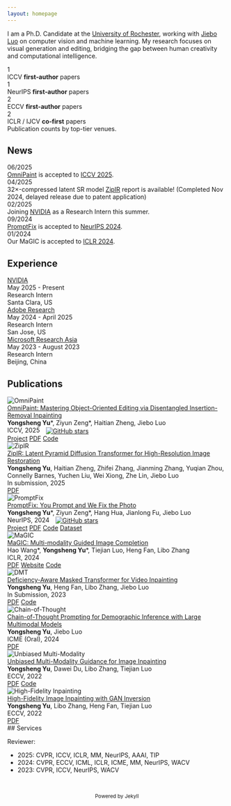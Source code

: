 ```yaml
---
layout: homepage
---
```


I am a Ph.D. Candidate at the [University of Rochester](https://www.cs.rochester.edu/), working with [Jiebo Luo](https://www.cs.rochester.edu/u/jluo/) on computer vision and machine learning. My research focuses on visual generation and editing, bridging the gap between human creativity and computational intelligence.

<div class="pub-stats">
  <div class="pub-stats-inner">
    <div class="stat-item">
      <div class="stat-num">1</div>
      <div class="stat-desc">ICCV <strong>first‑author</strong> papers</div>
    </div>
    <div class="stat-divider" aria-hidden="true"></div>
    <div class="stat-item">
      <div class="stat-num">1</div>
      <div class="stat-desc">NeurIPS <strong>first‑author</strong> papers</div>
    </div>
    <div class="stat-divider" aria-hidden="true"></div>
    <div class="stat-item">
      <div class="stat-num">2</div>
      <div class="stat-desc">ECCV <strong>first‑author</strong> papers</div>
    </div>
    <div class="stat-divider" aria-hidden="true"></div>
    <div class="stat-item">
      <div class="stat-num">2</div>
      <div class="stat-desc">ICLR / IJCV <strong>co‑first</strong> papers</div>
    </div>
  </div>
  <div class="pub-stats-note">Publication counts by top-tier venues.</div>
</div>

## News

<div class="news-item">
<div class="news-date">06/2025</div>
<div class="news-content"><a href="https://arxiv.org/abs/2503.08677">OmniPaint</a> is accepted to <a href="https://iccv.thecvf.com/">ICCV 2025</a>.</div>
</div>


<div class="news-item">
<div class="news-date">04/2025</div>
<div class="news-content">32×-compressed latent SR model <a href="https://arxiv.org/pdf/2504.08591">ZipIR</a> report is available! (Completed Nov 2024, delayed release due to patent application)</div>
</div>

<div class="news-item">
<div class="news-date">02/2025</div>
<div class="news-content">Joining <a href="https://www.nvidia.com/en-us/">NVIDIA</a> as a Research Intern this summer.</div>
</div>

<div class="news-item">
<div class="news-date">09/2024</div>
<div class="news-content"><a href="https://arxiv.org/abs/2405.16785">PromptFix</a> is accepted to <a href="https://neurips.cc/Conferences/2024">NeurIPS 2024</a>.</div>
</div>

<div class="news-item">
<div class="news-date">01/2024</div>
<div class="news-content">Our MaGIC is accepted to <a href="https://iclr.cc/">ICLR 2024</a>.</div>
</div>

<!-- <div class="news-item">
<div class="news-date">07/2022</div>
<div class="news-content">Two papers accepted to <a href="https://eccv2022.ecva.net/">ECCV 2022</a>.</div>
</div> -->

## Experience

<div class="experience-item">
<div class="exp-header">
<div class="exp-title"><a href="https://www.nvidia.com/en-us/">NVIDIA</a></div>
<div class="exp-duration">May 2025 - Present</div>
</div>
<div class="exp-role">Research Intern</div>
<div class="exp-location">Santa Clara, US</div>
</div>

<div class="experience-item">
<div class="exp-header">
<div class="exp-title"><a href="https://research.adobe.com/">Adobe Research</a></div>
<div class="exp-duration">May 2024 - April 2025</div>
</div>
<div class="exp-role">Research Intern</div>
<div class="exp-location">San Jose, US</div>
</div>

<div class="experience-item">
<div class="exp-header">
<div class="exp-title"><a href="https://www.microsoft.com/en-us/research/lab/microsoft-research-asia/">Microsoft Research Asia</a></div>
<div class="exp-duration">May 2023 - August 2023</div>
</div>
<div class="exp-role">Research Intern</div>
<div class="exp-location">Beijing, China</div>
</div>

## Publications

<div class="publication-item">
<div class="pub-row">
<div class="pub-image">
<img src="https://s2.loli.net/2025/03/13/CD58aw3gRuXzjIK.gif" alt="OmniPaint">
</div>
<div class="pub-content">
<div class="pub-title"><a href="https://arxiv.org/abs/2503.08677">OmniPaint: Mastering Object-Oriented Editing via Disentangled Insertion-Removal Inpainting</a></div>
<div class="pub-authors"><strong>Yongsheng Yu</strong>*, Ziyun Zeng*, Haitian Zheng, Jiebo Luo</div>
<div class="pub-venue">ICCV, 2025 <a href="https://github.com/yeates/OmniPaint"><img src="https://img.shields.io/github/stars/yeates/OmniPaint?style=social" alt="GitHub stars" style="vertical-align: middle; margin-left: 10px;"></a></div>
<div class="pub-links">
<a href="https://www.yongshengyu.com/OmniPaint-Page/">Project</a>
<a href="https://arxiv.org/pdf/2503.08677">PDF</a>
<a href="https://github.com/yeates/OmniPaint">Code</a>
</div>
</div>
</div>
</div>

<div class="publication-item">
<div class="pub-row">
<div class="pub-image">
<img src="https://s2.loli.net/2025/04/14/1TYjHhpcwQ7u2vF.jpg" alt="ZipIR">
</div>
<div class="pub-content">
<div class="pub-title"><a href="https://arxiv.org/abs/2504.08591">ZipIR: Latent Pyramid Diffusion Transformer for High-Resolution Image Restoration</a></div>
<div class="pub-authors"><strong>Yongsheng Yu</strong>, Haitian Zheng, Zhifei Zhang, Jianming Zhang, Yuqian Zhou, Connelly Barnes, Yuchen Liu, Wei Xiong, Zhe Lin, Jiebo Luo</div>
<div class="pub-venue">In submission, 2025</div>
<div class="pub-links">
<a href="https://arxiv.org/pdf/2504.08591">PDF</a>
</div>
</div>
</div>
</div>

<div class="publication-item">
<div class="pub-row">
<div class="pub-image">
<img src="https://s2.loli.net/2024/10/04/e7wQchYHOFEJ3ZD.gif" alt="PromptFix">
</div>
<div class="pub-content">
<div class="pub-title"><a href="https://arxiv.org/abs/2405.16785">PromptFix: You Prompt and We Fix the Photo</a></div>
<div class="pub-authors"><strong>Yongsheng Yu</strong>*, Ziyun Zeng*, Hang Hua, Jianlong Fu, Jiebo Luo</div>
<div class="pub-venue">NeurIPS, 2024 <a href="https://github.com/yeates/PromptFix"><img src="https://img.shields.io/github/stars/yeates/PromptFix?style=social" alt="GitHub stars" style="vertical-align: middle; margin-left: 10px;"></a></div>
<div class="pub-links">
<a href="https://www.yongshengyu.com/PromptFix-Page/">Project</a>
<a href="https://arxiv.org/pdf/2405.16785">PDF</a>
<a href="https://github.com/yeates/PromptFix">Code</a>
<a href="https://huggingface.co/datasets/yeates/PromptfixData">Dataset</a>
</div>
</div>
</div>
</div>

<div class="publication-item">
<div class="pub-row">
<div class="pub-image">
<img src="https://s2.loli.net/2023/11/25/V91f7PYqSwoaJmK.png" alt="MaGIC">
</div>
<div class="pub-content">
<div class="pub-title"><a href="https://arxiv.org/abs/2305.11818">MaGIC: Multi-modality Guided Image Completion</a></div>
<div class="pub-authors">Hao Wang*, <strong>Yongsheng Yu</strong>*, Tiejian Luo, Heng Fan, Libo Zhang</div>
<div class="pub-venue">ICLR, 2024</div>
<div class="pub-links">
<a href="https://arxiv.org/pdf/2305.11818.pdf">PDF</a>
<a href="https://yeates.github.io/MaGIC-Page">Website</a>
<a href="https://github.com/yeates/MaGIC">Code</a>
</div>
</div>
</div>
</div>

<div class="publication-item">
<div class="pub-row">
<div class="pub-image">
<img src="https://s2.loli.net/2023/11/25/eiIWXha2vrsfVyk.gif" alt="DMT">
</div>
<div class="pub-content">
<div class="pub-title"><a href="https://arxiv.org/abs/2307.08629">Deficiency-Aware Masked Transformer for Video Inpainting</a></div>
<div class="pub-authors"><strong>Yongsheng Yu</strong>, Heng Fan, Libo Zhang, Jiebo Luo</div>
<div class="pub-venue">In Submission, 2023</div>
<div class="pub-links">
<a href="https://arxiv.org/pdf/2307.08629.pdf">PDF</a>
<a href="https://github.com/yeates/DMT">Code</a>
</div>
</div>
</div>
</div>

<div class="publication-item">
<div class="pub-row">
<div class="pub-image">
<img src="https://s2.loli.net/2024/07/23/TXJhvWRS5xBo29L.jpg" alt="Chain-of-Thought">
</div>
<div class="pub-content">
<div class="pub-title"><a href="https://arxiv.org/pdf/2405.15687">Chain-of-Thought Prompting for Demographic Inference with Large Multimodal Models</a></div>
<div class="pub-authors"><strong>Yongsheng Yu</strong>, Jiebo Luo</div>
<div class="pub-venue">ICME (Oral), 2024</div>
<div class="pub-links">
<a href="https://arxiv.org/pdf/2405.15687">PDF</a>
</div>
</div>
</div>
</div>

<div class="publication-item">
<div class="pub-row">
<div class="pub-image">
<img src="https://s2.loli.net/2022/07/26/P87oHlKk1tNDxrG.png" alt="Unbiased Multi-Modality">
</div>
<div class="pub-content">
<div class="pub-title"><a href="https://arxiv.org/abs/2208.11844">Unbiased Multi-Modality Guidance for Image Inpainting</a></div>
<div class="pub-authors"><strong>Yongsheng Yu</strong>, Dawei Du, Libo Zhang, Tiejian Luo</div>
<div class="pub-venue">ECCV, 2022</div>
<div class="pub-links">
<a href="https://arxiv.org/abs/2208.11844">PDF</a>
<a href="https://github.com/yeates/MMT">Code</a>
</div>
</div>
</div>
</div>

<div class="publication-item">
<div class="pub-row">
<div class="pub-image">
<img src="https://s2.loli.net/2022/07/26/Ppk4TmYCqyvf7Zl.png" alt="High-Fidelity Inpainting">
</div>
<div class="pub-content">
<div class="pub-title"><a href="https://arxiv.org/abs/2208.11850">High-Fidelity Image Inpainting with GAN Inversion</a></div>
<div class="pub-authors"><strong>Yongsheng Yu</strong>, Libo Zhang, Heng Fan, Tiejian Luo</div>
<div class="pub-venue">ECCV, 2022</div>
<div class="pub-links">
<a href="https://arxiv.org/abs/2208.11850">PDF</a>
</div>
</div>
</div>
</div>
## Services

Reviewer:
- 2025: CVPR, ICCV, ICLR, MM, NeurIPS, AAAI, TIP
- 2024: CVPR, ECCV, ICML, ICLR, ICME, MM, NeurIPS, WACV
- 2023: CVPR, ICCV, NeurIPS, WACV

<br>

<script type='text/javascript' id='clustrmaps' src='//cdn.clustrmaps.com/map_v2.js?cl=080808&w=250&t=n&d=RoDpcfB2vG1lN_1So1H7EOpCNMohRUZg7CEirev-baw&co=ffffff&ct=808080&cmo=3acc3a&cmn=ff5353'></script>

<p style="text-align: center"><small>Powered by Jekyll</small></p>
